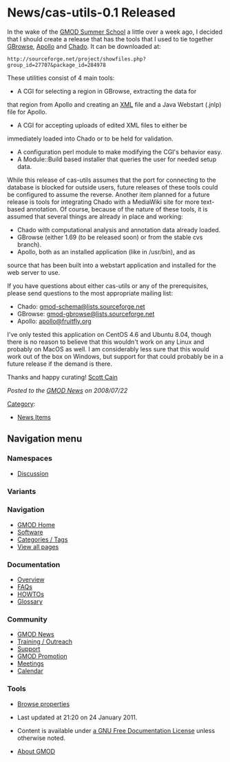 



<span id="top"></span>




# <span dir="auto">News/cas-utils-0.1 Released</span>









In the wake of the <a href="../GMOD_Summer_School" class="mw-redirect"
title="GMOD Summer School">GMOD Summer School</a> a little over a week
ago, I decided that I should create a release that has the tools that I
used to tie together [GBrowse](../GBrowse.1 "GBrowse"),
[Apollo](../Apollo.1 "Apollo") and
<a href="../Chado" class="mw-redirect" title="Chado">Chado</a>. It can
be downloaded at:

    http://sourceforge.net/project/showfiles.php?group_id=27707&package_id=284978

These utilities consist of 4 main tools:

- A CGI for selecting a region in GBrowse, extracting the data for

that region from Apollo and creating an
[XML](../Glossary#XML "Glossary") file and a Java Webstart (.jnlp) file
for Apollo.

- A CGI for accepting uploads of edited XML files to either be

immediately loaded into Chado or to be held for validation.

- A configuration perl module to make modifying the CGI's behavior easy.
- A Module::Build based installer that queries the user for needed setup
  data.

While this release of cas-utils assumes that the port for connecting to
the database is blocked for outside users, future releases of these
tools could be configured to assume the reverse. Another item planned
for a future release is tools for integrating Chado with a MediaWiki
site for more text-based annotation. Of course, because of the nature of
these tools, it is assumed that several things are already in place and
working:

- Chado with computational analysis and annotation data already loaded.
- GBrowse (either 1.69 (to be released soon) or from the stable cvs
  branch).
- Apollo, both as an installed application (like in /usr/bin), and as

source that has been built into a webstart application and installed for
the web server to use.

If you have questions about either cas-utils or any of the
prerequisites, please send questions to the most appropriate mailing
list:

- Chado:
  <a href="mailto:gmod-schema@lists.sourceforge.net" class="external text"
  rel="nofollow">gmod-schema@lists.sourceforge.net</a>
- GBrowse: <a href="mailto:gmod-gbrowse@lists.sourceforge.net"
  class="external text"
  rel="nofollow">gmod-gbrowse@lists.sourceforge.net</a>
- Apollo: <a href="mailto:apollo@fruitfly.org" class="external text"
  rel="nofollow">apollo@fruitfly.org</a>

I've only tested this application on CentOS 4.6 and Ubuntu 8.04, though
there is no reason to believe that this wouldn't work on any Linux and
probably on MacOS as well. I am considerably less sure that this would
work out of the box on Windows, but support for that could probably be
in a future release if the demand is there.

Thanks and happy curating! [Scott Cain](../User%3AScott "User%3AScott")

  



*Posted to the [GMOD News](../GMOD_News "GMOD News") on 2008/07/22*






[Category](../Special%3ACategories "Special%3ACategories"):

- [News Items](../Category%3ANews_Items "Category%3ANews Items")






## Navigation menu



### Namespaces


- <span id="ca-talk"><a
  href="http://gmod.org/mediawiki/index.php?title=Talk:News/cas-utils-0.1_Released&amp;action=edit&amp;redlink=1"
  accesskey="t"
  title="Discussion about the content page [t]">Discussion</a></span>


### 

### Variants[](#)








<a href="../Main_Page"
style="background-image: url(../../images/GMOD-cogs.png);"
title="Visit the main page"></a>


### Navigation



- <span id="n-GMOD-Home">[GMOD Home](../Main_Page)</span>
- <span id="n-Software">[Software](../GMOD_Components)</span>
- <span id="n-Categories-.2F-Tags">[Categories /
  Tags](../Categories)</span>
- <span id="n-View-all-pages">[View all
  pages](../Special:AllPages)</span>




### Documentation



- <span id="n-Overview">[Overview](../Overview)</span>
- <span id="n-FAQs">[FAQs](../Category%3AFAQ)</span>
- <span id="n-HOWTOs">[HOWTOs](../Category%3AHOWTO)</span>
- <span id="n-Glossary">[Glossary](../Glossary)</span>




### Community



- <span id="n-GMOD-News">[GMOD News](../GMOD_News)</span>
- <span id="n-Training-.2F-Outreach">[Training /
  Outreach](../Training_and_Outreach)</span>
- <span id="n-Support">[Support](../Support)</span>
- <span id="n-GMOD-Promotion">[GMOD Promotion](../GMOD_Promotion)</span>
- <span id="n-Meetings">[Meetings](../Meetings)</span>
- <span id="n-Calendar">[Calendar](../Calendar)</span>




### Tools

- <span id="t-smwbrowselink"><a href="../Special%3ABrowse/News-2Fcas-2Dutils-2D0.1_Released"
  rel="smw-browse">Browse properties</a></span>



- <span id="footer-info-lastmod">Last updated at 21:20 on 24 January
  2011.</span>
<!-- - <span id="footer-info-viewcount">6,353 page views.</span> -->
- <span id="footer-info-copyright">Content is available under
  <a href="http://www.gnu.org/licenses/fdl-1.3.html" class="external"
  rel="nofollow">a GNU Free Documentation License</a> unless otherwise
  noted.</span>

<!-- -->

- <span id="footer-places-about">[About
  GMOD](../GMOD%3AAbout "GMOD%3AAbout")</span>

<!-- -->




